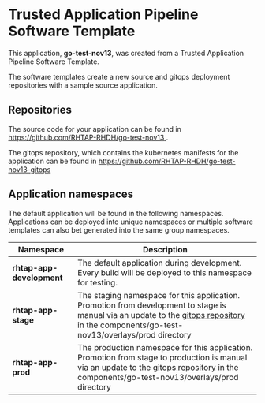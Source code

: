 # Trusted Application Pipeline Software Template

This application, **go-test-nov13**, was created from a Trusted Application Pipeline Software Template.

The software templates create a new source and gitops deployment repositories with a sample source application. 

## Repositories

The source code for your application can be found in [https://github.com/RHTAP-RHDH/go-test-nov13 ](https://github.com/RHTAP-RHDH/go-test-nov13 ).
 
The gitops repository, which contains the kubernetes manifests for the application can be found in 
[https://github.com/RHTAP-RHDH/go-test-nov13-gitops ](https://github.com/RHTAP-RHDH/go-test-nov13-gitops ) 

## Application namespaces 

The default application will be found in the following namespaces. Applications can be deployed into unique namespaces or multiple software templates can also bet generated into the same group namespaces.  

|  Namespace   |  Description   |  
| -------- | -------- |   
| **rhtap-app-development** | The default application during development. Every build will be deployed to this namespace for testing. | 
| **rhtap-app-stage** | The staging namespace for this application. Promotion from development to stage is manual via an update to the [gitops repository](https://github.com/RHTAP-RHDH/go-test-nov13-gitops ) in the components/go-test-nov13/overlays/prod directory |  
| **rhtap-app-prod** | The production namespace for this application. Promotion from stage to production is manual via an update to the [gitops repository](https://github.com/RHTAP-RHDH/go-test-nov13-gitops ) in the components/go-test-nov13/overlays/prod directory | 